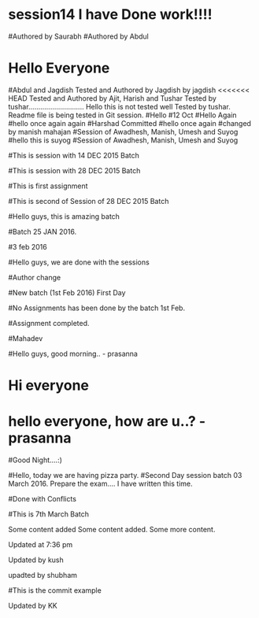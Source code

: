 # session14 I have Done work!!!!
#Authored by Saurabh
#Authored by Abdul
# Hello Everyone
#Abdul and Jagdish
Tested and Authored by Jagdish by jagdish
<<<<<<< HEAD
Tested and Authored by Ajit, Harish and Tushar
Tested by tushar............................
Hello this is not tested well
Tested by tushar.
Readme file is being tested in Git session.
#Hello
#12 Oct
#Hello Again
#hello once again again
#Harshad Committed
#hello once again
#changed by manish mahajan
#Session of Awadhesh, Manish, Umesh and Suyog
#hello this is suyog
#Session of Awadhesh, Manish, Umesh and Suyog

#This is session with 14 DEC 2015 Batch

#This is session with 28 DEC 2015 Batch

#This is first assignment

#This is second of Session of 28 DEC 2015 Batch


#Hello guys, this is amazing batch

#Batch 25 JAN 2016.

#3 feb 2016

#Hello guys, we are done with the sessions

#Author change

#New batch (1st Feb 2016) First Day 

#No Assignments has been done by the batch 1st Feb.

#Assignment completed.

#Mahadev

#Hello guys, good morning.. - prasanna

# Hi everyone

# hello everyone, how are u..? - prasanna


#Good Night....:)

#Hello, today we are having pizza party.
#Second Day session batch 03 March 2016.
Prepare the exam....
I have written this time.

#Done with Conflicts

#This is 7th March Batch

Some content added Some content added.
Some more content.


Updated at 7:36 pm

Updated by kush


upadted by shubham

#This is the commit example

Updated by KK

